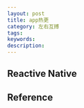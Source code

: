 ```yaml
---
layout: post
title: app热更
category: 左右互搏
tags: 
keywords: 
description: 
---
```


## Reactive Native

## Reference

